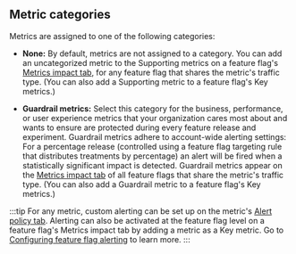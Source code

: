 ## Metric categories

Metrics are assigned to one of the following categories:

* **None:** By default, metrics are not assigned to a category. You can add an uncategorized metric to the Supporting metrics on a feature flag's [Metrics impact tab](https://help.split.io/hc/en-us/articles/360020844451-Metrics-impact-tab), for any feature flag that shares the metric's traffic type. (You can also add a Supporting metric to a feature flag's Key metrics.)

* **Guardrail metrics:** Select this category for the business, performance, or user experience metrics that your organization cares most about and wants to ensure are protected during every feature release and experiment. Guardrail metrics adhere to account-wide alerting settings: For a percentage release (controlled using a feature flag targeting rule that distributes treatments by percentage) an alert will be fired when a statistically significant impact is detected. Guardrail metrics appear on the [Metrics impact tab](https://help.split.io/hc/en-us/articles/360020844451-Metrics-impact-tab) of all feature flags that share the metric's traffic type. (You can also add a Guardrail metric to a feature flag's Key metrics.)

:::tip 
For any metric, custom alerting can be set up on the metric's [Alert policy tab](/docs/feature-management-experimentation/release-monitoring/metrics/setup/metric-alert-policy/). Alerting can also be activated at the feature flag level on a feature flag's Metrics impact tab by adding a metric as a Key metric. Go to [Configuring feature flag alerting](/docs/feature-management-experimentation/release-monitoring/alerts/automated-alerts-and-notifications/#setting-up-feature-flag-alerting) to learn more.
:::